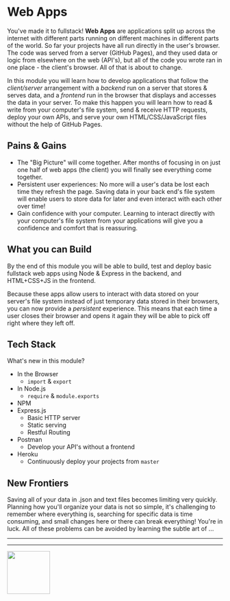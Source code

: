 # Web Apps

You've made it to fullstack!  __Web Apps__ are applications split up across the internet with different parts running on different machines in different parts of the world.  So far your projects have all run directly in the user's browser.  The code was served from a server (GitHub Pages), and they used data or logic from elsewhere on the web (API's), but all of the code you wrote ran in one place - the client's browser. All of that is about to change.

In this module you will learn how to develop applications that follow the _client/server_ arrangement with a _backend_ run on a server that stores & serves data, and a _frontend_ run in the browser that displays and accesses the data in your server.  To make this happen you will learn how to read & write from your computer's file system, send & receive HTTP requests, deploy your own APIs, and serve your own HTML/CSS/JavaScript files without the help of GitHub Pages.

## Pains & Gains

* The "Big Picture" will come together.  After months of focusing in on just one half of web apps (the client) you will finally see everything come together.
* Persistent user experiences: No more will a user's data be lost each time they refresh the page.  Saving data in your back end's file system will enable users to store data for later and even interact with each other over time!
* Gain confidence with your computer.  Learning to interact directly with your computer's file system from your applications will give you a confidence and comfort that is reassuring.

## What you can Build

By the end of this module you will be able to build, test and deploy basic fullstack web apps using Node & Express in the backend, and HTML+CSS+JS in the frontend.

Because these apps allow users to interact with data stored on your server's file system instead of just temporary data stored in their browsers, you can now provide a _persistent_ experience.  This means that each time a user closes their browser and opens it again they will be able to pick off right where they left off.

## Tech Stack

What's new in this module?

* In the Browser
  * `import` & `export`
* In Node.js
  * `require` & `module.exports`
* NPM
* Express.js
  * Basic HTTP server
  * Static serving
  * Restful Routing
* Postman
  * Develop your API's without a frontend
* Heroku
  * Continuously deploy your projects from `master`

## New Frontiers

Saving all of your data in .json and text files becomes limiting very quickly.  Planning how you'll organize your data is not so simple, it's challenging to remember where everything is, searching for specific data is time consuming, and small changes here or there can break everything!  You're in luck.  All of these problems can be avoided by learning the subtle art of ...

<hr>
<hr>
<a href="https://hackyourfuture.be" target="_blank"><img
    src="https://user-images.githubusercontent.com/18554853/63941625-4c7c3d00-ca6c-11e9-9a76-8d5e3632fe70.jpg"
    width="100" height="100"></a>
